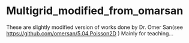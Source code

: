 # Multigrid_modified_from_omarsan
These are slightly modified version of works done by Dr. Omer San(see https://github.com/omersan/5.04.Poisson2D )
Mainly for teaching...
